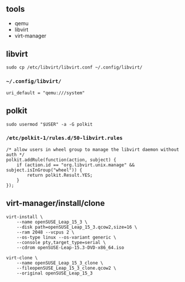 #

## tools

- qemu
- libvirt
- virt-manager

## libvirt

`sudo cp /etc/libvirt/libvirt.conf ~/.config/libvirt/`

### `~/.config/libvirt/`

```
uri_default = "qemu:///system"
```

## polkit

`sudo usermod "$USER" -a -G polkit`

### `/etc/polkit-1/rules.d/50-libvirt.rules`

```
/* allow users in wheel group to manage the libvirt daemon without auth */
polkit.addRule(function(action, subject) {
    if (action.id == "org.libvirt.unix.manage" && subject.isInGroup("wheel")) {
        return polkit.Result.YES;
    }
});
```

## virt-manager/install/clone

```
virt-install \
    --name openSUSE_Leap_15_3 \
    --disk path=openSUSE_Leap_15_3.qcow2,size=16 \
    --ram 2048 --vcpus 2 \
    --os-type linux --os-variant generic \
    --console pty,target_type=serial \
    --cdrom openSUSE-Leap-15.3-DVD-x86_64.iso
```

```
virt-clone \
    --name openSUSE_Leap_15_3_clone \
    --fileopenSUSE_Leap_15_3_clone.qcow2 \
    --original openSUSE_Leap_15_3
```
